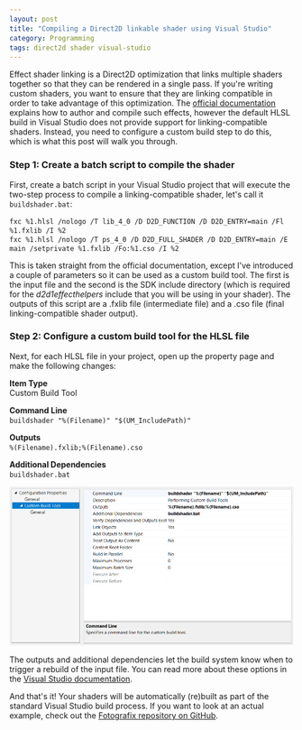 ```yaml
---
layout: post
title: "Compiling a Direct2D linkable shader using Visual Studio"
category: Programming
tags: direct2d shader visual-studio
---
```


Effect shader linking is a Direct2D optimization that links multiple shaders together so that they can be rendered in a single pass. If you're writing custom shaders, you want to ensure that they are linking compatible in order to take advantage of this optimization. The [official documentation](https://docs.microsoft.com/en-us/windows/win32/direct2d/effect-shader-linking) explains how to author and compile such effects, however the default HLSL build in Visual Studio does not provide support for linking-compatible shaders. Instead, you need to configure a custom build step to do this, which is what this post will walk you through.

### Step 1: Create a batch script to compile the shader

First, create a batch script in your Visual Studio project that will execute the two-step process to compile a linking-compatible shader, let's call it `buildshader.bat`:
	
```batchfile
fxc %1.hlsl /nologo /T lib_4_0 /D D2D_FUNCTION /D D2D_ENTRY=main /Fl %1.fxlib /I %2
fxc %1.hlsl /nologo /T ps_4_0 /D D2D_FULL_SHADER /D D2D_ENTRY=main /E main /setprivate %1.fxlib /Fo:%1.cso /I %2
```

This is taken straight from the official documentation, except I've introduced a couple of parameters so it can be used as a custom build tool. The first is the input file and the second is the SDK include directory (which is required for the *d2d1effecthelpers* include that you will be using in your shader). The outputs of this script are a .fxlib file (intermediate file) and a .cso file (final linking-compatible shader output).

### Step 2: Configure a custom build tool for the HLSL file

Next, for each HLSL file in your project, open up the property page and make the following changes:

**Item Type**\
Custom Build Tool

**Command Line**\
`buildshader "%(Filename)" "$(UM_IncludePath)"`

**Outputs**\
`%(Filename).fxlib;%(Filename).cso`

**Additional Dependencies**\
`buildshader.bat`

![Custom build settings](/images/vs-shader-build.png)

The outputs and additional dependencies let the build system know when to trigger a rebuild of the input file. You can read more about these options in the [Visual Studio documentation](https://docs.microsoft.com/en-us/cpp/build/specifying-custom-build-tools).

And that's it! Your shaders will be automatically (re)built as part of the standard Visual Studio build process. If you want to look at an actual example, check out the [Fotografix repository on GitHub](https://github.com/lmadhavan/fotografix/tree/master/Fotografix.Shaders).